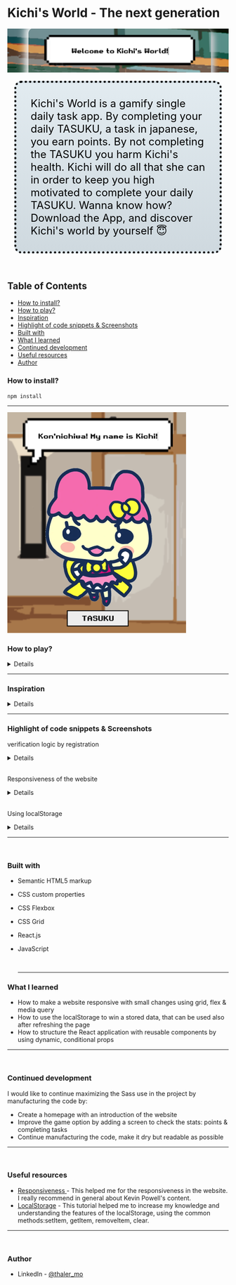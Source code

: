 <h1>Kichi's World - The next generation</h1>

![welcome](/src/assets/images/screenshots/welcome_banner.png)

<div style="color:#000;font-size: 1.5rem; margin:1rem; border-radius:1rem; border:black dotted 5px; padding:2rem; background: linear-gradient(to top, #cfd9df 0%, #e2ebf0 100%);">
Kichi's World is a gamify single daily task app. By completing your daily TASUKU, a task in japanese, you earn points. By not completing the TASUKU you harm Kichi's health. Kichi will do all that she can in order to keep you high motivated to complete your daily TASUKU. Wanna know how? Download the App, and discover Kichi's world by yourself 😇
</div>
<br>

<!-- This is my solution to the [Product preview card component challenge on Frontend Mentor](https://www.frontendmentor.io/challenges/product-preview-card-component-GO7UmttRfa). -->

  <h2>Table of Contents</h2>

- [How to install?](#how-to-install)
- [How to play?](#how-to-play)
- [Inspiration](#inspiration)
- [Highlight of code snippets \& Screenshots](#highlight-of-code-snippets--screenshots)
- [Built with](#built-with)
- [What I learned](#what-i-learned)
- [Continued development](#continued-development)
- [Useful resources](#useful-resources)
- [Author](#author)

### How to install?

```
npm install
```

<hr>

![dashboard](/src/assets/images/screenshots/dashboard_small.png)

### How to play?

<details>
<ol>
<li>Enter to the following website and click on the registration button</li>
<li>After registration, you are ready to login into Kichi's world.</li>
<li>On the main screen, the Dashboard, Kichi will greeting you and will ask you to click on her to get some more instructions.</li>
<li>The Tasuku button will lead you to the screen, where you can choose your daily tasuku.</li>
<li>After Setting a Tasuku, Kich will wait for your feedback of completing or not completing the Tasuku</li>
<li>To inform Kichi about your achievement, use the thumbs buttons </li>
<li>By completing the task successfully, Kichi will give you starts, that represent your health points in the game.</li>
<li>By not completing the task, you will los your starts, and Kich will start to feel not well.</li>
<li>Still Kichi will motivate you, to try next day in with motivational quotes</li>
<li>By completing the Tasukus, Kichi will start to recover, by not completing the Tasukus, Kichi will become sick and will die</li>
</ol>
</details>
<hr>

### Inspiration

  <details>

**THE IDEA:** Kichi's World has been created as a group project in the full-stack development program at the Code wild school with [Bryan Blair](http://https://github.com/BryanClawdBlair).

<ins>This project is inspired by two iconic applications:</ins>:

- [Tamagucci](https://en.wikipedia.org/wiki/Tamagotchi) use to be in the 90's a poplar virtual pet, where the user supposed to feed it, play with it, and of course clean the poo:) A decent solution for kids, that their parents didn't allow them pets at home
- [Habitica](https://habitica.com/) an open source gamilfy application, with a RPG astatic, where the user earn coins & experience points by completing tasks and decrease heath by not completing the tasks.

**THE UX/UI INSPIRATION:** The app is inspired by the colorful japanese esthetic, with self-made icons using _Photoshop_ & _Figma_. The goal it to make the UX goals were to taking care to all the small details on the screen to maximize the engagement of the user.

</details><hr>

### Highlight of code snippets & Screenshots

<summery>verification logic by registration</summery>

  <details>

![Registration Screen](./images/../src/assets/images/screenshots/registration.png)

```
const validate = () => {
    console.log(userName, email, password, conPassword);

    // #### conditions for the form validation
    // 1. user name
    if (userName.length > 1) {
      setEUserName('');
      setUColor('green');
    } else {
      setEUserName('Username must contain at least 8 characters');
      setUColor('red');
    }

    // 2. email
    if (email.includes('@') && email.includes('.com')) {
      setEEmail('');
      setEColor('green');
    } else {
      setEEmail('Must be a valid email address');
      setEColor('red');
    }

    // 3. password
    if (password.length > 4) {
      setEPassword('');
      setPColor('green');
    } else {
      setEPassword('Please enter a password with at least 8 digits');
      setPColor('red');
    }

    // 4. confirm password
    if (password !== '' && password === conPassword) {
      setEConPassword('');
      setConPcolor('green');
    } else {
      setEConPassword('Passwords not matched');
      setConPcolor('red');
    }
  };
```

</details> <br>

<summery>Responsiveness of the website</summery>

<details>

![Responsiveness](/src/assets/images/screenshots/responsive.png)

<p>Using two media queries sizes for medium and small screen. the goal is to make it responsive in the main code, and make small changes to maximize the ux</p>

```
/* ===================== MEDIA QUERIES (MEDIUM DEVICES) =========================*/
@media screen and (max-width: 1024px) {
  .kichi-logo {
    right: -4%;
    top: -5%;
  }
}

/* ===================== MEDIA QUERIES (SMALL DEVICES) ========================= */
@media screen and (max-width: 600px) {
  .top-stage {
    gap: 2rem;
  }}

```

</details><br>

<summery>Using localStorage</summery>

<details>

![Responsiveness](/src/assets/images/screenshots/responsive.png)

<p>Using localStorage to save the information of the user for the login</p>

```
  const handleLogin = () => {

    // ### localStorage ####
    // getting the item from the localStorage and convert it to JS syntax
    // this item has been created in the registration page
    const users = JSON.parse(localStorage.getItem('users'));

    // Using the For of loop, optional since the ES6
    // Looping through all the users to find a match with the user & the password
    //it's true, then iterate by one and show me the message
    let i = 0;
    for (let el of users) {
      if (el.email === email && el.password === password) {
        i++;
      }
    }

    //### START CONDITION to login to the Dashboard ####
    //if the variable i ==== 1, it means that there is a match with the login and the password

    if (i === 1) {

      // ### LocalStorage ###
      // 1.  set 2 new items in the localStorage
      alert('Login Successful');
      localStorage.setItem('loggedIn', 'yes');
      localStorage.setItem('currentUser', email);

      // 2. Set the time after the login
      const today = new Date();
      const currentTime =
        today.getFullYear() +
        '-' +
        (today.getMonth() + 1) +
        '-' +
        (today.getDay() + 1);

      // ### LocalStorage ###
      // 3. Get the user item,  currentUser and convert it to js
      let localEntry = JSON.parse(localStorage.getItem('users'));
      let currentUserEntry = localStorage.getItem('currentUser');

      // 4. Using fine index to find the position of the users email in the array
      // in order to add read and add information
      //getting the index number
      let index = localEntry.findIndex(
        (element) => element.email === currentUserEntry
      );

      // 5. Add another property to the existing object in the index position
      // currentTime is the timeStamp of the login
      localEntry[index] = {
        ...localEntry[index],
        time: currentTime,
        //hp: currentUserHP,
      };

      // ### localStorage ###
      // 6. Replace the item users with the new information (the currentTime property)
      localStorage.setItem('users', JSON.stringify(localEntry));

```

</details>

<hr><br>

### Built with

- Semantic HTML5 markup
- CSS custom properties
- CSS Flexbox
- CSS Grid
- React.js
- JavaScript

  <br><hr>

### What I learned

- How to make a website responsive with small changes using grid, flex & media query
- How to use the localStorage to win a stored data, that can be used also after refreshing the page
- How to structure the React application with reusable components by using dynamic, conditional props

<hr><br>

### Continued development

I would like to continue maximizing the Sass use in the project by manufacturing the code by:

- Create a homepage with an introduction of the website
- Improve the game option by adding a screen to check the stats: points & completing tasks
- Continue manufacturing the code, make it dry but readable as possible

<hr><br>

### Useful resources

- [Responsiveness ](https://www.youtube.com/watch?v=0ohtVzCSHqs&t=2s) - This helped me for the responsiveness in the website. I really recommend in general about Kevin Powell's content.
- [LocalStorage](https://youtu.be/6eFwtaZf6zc) - This tutorial helped me to increase my knowledge and understanding the features of the localStorage, using the common methods:setItem,
  getItem, removeItem, clear.

<hr><br>

### Author

- LinkedIn - [@thaler_mo](https://www.linkedin.com/in/moran-thaler/)
